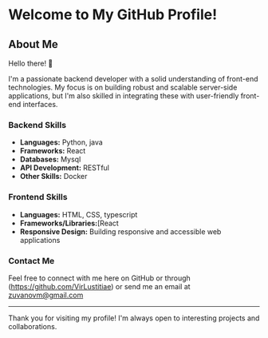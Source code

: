 # Welcome to My GitHub Profile!

## About Me

Hello there! 👋

I'm a passionate backend developer with a solid understanding of front-end technologies. My focus is on building robust and scalable server-side applications, but I'm also skilled in integrating these with user-friendly front-end interfaces.

### Backend Skills
- **Languages:** Python, java
- **Frameworks:** React
- **Databases:** Mysql
- **API Development:** RESTful
- **Other Skills:** Docker

### Frontend Skills
- **Languages:** HTML, CSS,  typescript
- **Frameworks/Libraries:**[React
- **Responsive Design:** Building responsive and accessible web applications


### Contact Me
Feel free to connect with me here on GitHub or through (https://github.com/VirLustitiae) or send me an email at zuvanovm@gmail.com

---

Thank you for visiting my profile! I'm always open to interesting projects and collaborations.
